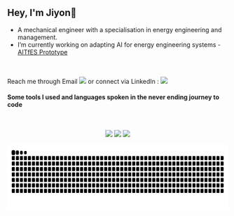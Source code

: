 ## Hey, I'm Jiyon👋
- A mechanical engineer with a specialisation in energy engineering and management. 
- I’m currently working on adapting AI for energy engineering systems - [AITfES Prototype](https://aitfes.vercel.app)
<br>
<br>
Reach me through Email       <a href="mailto:jiyonpj2501@gmail.com" target="_blank"><img width=18 src="https://skillicons.dev/icons?i=gmail&theme=light" /></a> or connect via LinkedIn     :  <a href="https://linkedin.com/in/jiyon" target="_blank"> <img width=18 src="https://skillicons.dev/icons?i=linkedin&theme=light"/></a>

#### Some tools I used and languages spoken in the never ending journey to code
<br>
<div align="center">
  <p align="center">
  <img src="https://skillicons.dev/icons?i=git,html,js,css,python,svelte,bash,cpp,md,npm,powershell,ts" />
  <img src="https://skillicons.dev/icons?i=github,matlab,autocad,blender,codepen,netlify,nodejs,notion,vercel,vscode" />
  <img src="https://skillicons.dev/icons?i=obsidian,ps,pycharm,qt,stackoverflow,supabase,vscodium" />
  </p>
</div>

  <div align=center>
    <picture>
      <source media="(prefers-color-scheme: dark)" srcset="https://raw.githubusercontent.com/thenewlegend/thenewlegend/output/github-contribution-grid-snake-dark.svg" />
      <source media="(prefers-color-scheme: light)" srcset="https://raw.githubusercontent.com/thenewlegend/thenewlegend/output/github-contribution-grid-snake.svg" />
      <img align=top height=150 alt="github-snake" src="https://raw.githubusercontent.com/thenewlegend/thenewlegend/output/github-contribution-grid-snake.svg" />
    </picture>
  </div>
